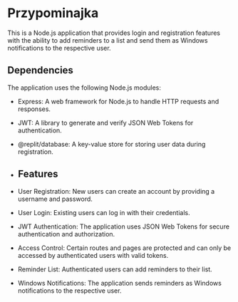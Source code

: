 # Przypominajka
This is a Node.js application that provides login and registration features with the ability to add reminders to a list and send them as Windows notifications to the respective user.

## Dependencies
The application uses the following Node.js modules:

- Express: A web framework for Node.js to handle HTTP requests and responses.
- JWT: A library to generate and verify JSON Web Tokens for authentication.
- @replit/database: A key-value store for storing user data during registration.

- ## Features

- User Registration: New users can create an account by providing a username and password.
- User Login: Existing users can log in with their credentials.
- JWT Authentication: The application uses JSON Web Tokens for secure authentication and authorization.
- Access Control: Certain routes and pages are protected and can only be accessed by authenticated users with valid tokens.
- Reminder List: Authenticated users can add reminders to their list.
- Windows Notifications: The application sends reminders as Windows notifications to the respective user.
